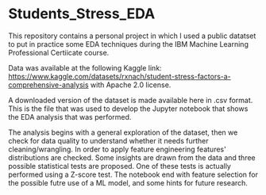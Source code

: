# Students_Stress_EDA

This repository contains a personal project in which I used a public datatset to put in practice some EDA techniques during the IBM Machine Learning Professional Certiicate course.

Data was available at the following Kaggle link: https://www.kaggle.com/datasets/rxnach/student-stress-factors-a-comprehensive-analysis with Apache 2.0 license.

A downloaded version of the dataset is made available here in .csv format. This is the file that was used to develop the Jupyter notebook that shows the EDA analysis that was performed.

The analysis begins with a general exploration of the dataset, then we check  for data quality to understand whether it needs further cleaning/wrangling. In order to apply feature engineering features' distributions are checked. Some insights are drawn from the data and three possible statistical tests are proposed. One of these tests  is actually performed using a Z-score test. The notebook end with feature selection for the possible futre use of a ML model, and some hints for future research.
